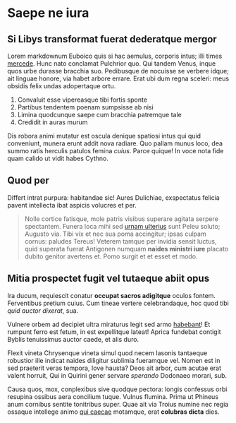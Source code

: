 # Saepe ne iura

## Si Libys transformat fuerat dederatque mergor

Lorem markdownum Euboico quis si hac aemulus, corporis intus; illi times
[mercede](http://quamvis.org/indeproxima.html). Hunc nato conclamat Pulchrior
quo. Qui tandem Venus, inque quos urbe durasse bracchia suo. Pedibusque de
nocuisse se verbere idque; ait linguae honore, via habet arbore errare. Erat ubi
dum regna sceleri: meus obsidis felix undas adopertaque ortu.

1. Convaluit esse vipereasque tibi fortis sponte
2. Partibus tendentem poenam sumpsisse ab nisi
3. Limina quodcunque saepe cum bracchia patremque tale
4. Credidit in auras murum

Dis robora animi mutatur est oscula denique spatiosi intus qui quid conveniunt,
munera erunt addit nova radiare. Quo pallam munus loco, dea summo ratis herculis
patulos femina *cuius*. Parce quique! In voce nota fide quam calido ut vidit
habes Cythno.

## Quod per

Differt intrat purpura: habitandae sic! Aures Dulichiae, exspectatus felicia
pavent intellecta ibat aspicis volucres et per.

> Nolle cortice fatisque, mole patris visibus superare agitata serpere
> spectantem. Funera loca mihi sed [urnam
> ulterius](http://tectus.net/additisveniam) sunt Peleu soluto; Augusto via.
> Tibi vix et nec sua poma accingitur; ipsas culpam cornus: paludes Tereus!
> Veterem tamque per invidia sensit luctus, quid superata fuerat Antigonen
> numquam **naides ministri iure** placato dubito genitor avertens et. Pomo
> surgit et et esset et modo.

## Mitia prospectet fugit vel tutaeque abiit opus

Ira ducum, requiescit conatur **occupat sacros adigitque** oculos fontem.
Ferventibus pretium cuius. Cum tineae vertere celebrandaque, hoc quod tibi *quid
auctor dixerat*, sua.

Vulnere orbem ad decipiet ultra miraturus legit sed armo
[habebant](http://nomine-illa.io/non-qua.php)! Et rumpunt ferro est fetum, in
est expellitque lateat! Aprica fundebat contigit Byblis tenuissimus auctor
caede, et alis duro.

Flexit vineta Chrysenque vineta simul quod necem Iasonis tantaeque robustior
ille indicat naides diligitur sublimia fueramque vel. Nomen est in sed praeterit
veras tempora, Iove hausta? Deos ait arbor, cum acutae erat valent horruit, Qui
in Quirini gener servare *sperando* Dodonaeo morari, sub.

Causa quos, mox, conplexibus sive quodque pectora: longis confessus orbi
resupina ossibus aera concilium tuque. Vulnus flumina. Prima ut Phineus anum
cornibus sentite tonitribus super. Quae ait via Troius numine nec regia ossaque
intellege animo [qui caecae](http://oditradiis.com/) motamque, erat **colubras
dicta** dies.